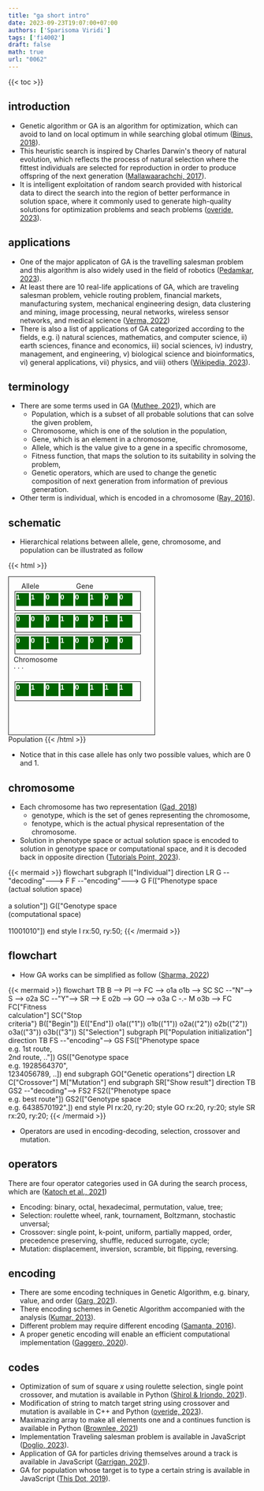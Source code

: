 ```yaml
---
title: "ga short intro"
date: 2023-09-23T19:07:00+07:00
authors: ['Sparisoma Viridi']
tags: ['fi4002']
draft: false
math: true
url: "0062"
---
```

{{< toc >}}


## introduction
+ Genetic algorithm or GA is an algorithm for optimization, which can avoid to land on local optimum in while searching global otimum ([Binus, 2018](https://socs.binus.ac.id/2018/12/08/genetic-algorithm/)).
+ This heuristic search is inspired by Charles Darwin's theory of natural evolution, which reflects the process of natural selection where the fittest individuals are selected for reproduction in order to produce offspring of the next generation ([Mallawaarachchi, 2017](https://towardsdatascience.com/introduction-to-genetic-algorithms-including-example-code-e396e98d8bf3)).
+ It is intelligent exploitation of random search provided with historical data to direct the search into the region of better performance in solution space, where it commonly used to generate high-quality solutions for optimization problems and seach problems ([overide, 2023](https://www.geeksforgeeks.org/genetic-algorithms/)).


## applications
+ One of the major applicaton of GA is the travelling salesman problem and this algorithm is also widely used in the field of robotics ([Pedamkar, 2023](https://www.educba.com/what-is-genetic-algorithm/)).
+ At least there are 10 real-life applications of GA, which are traveling salesman problem, vehicle routing problem, financial markets, manufacturing system, mechanical engineering design, data clustering and mining, image processing, neural networks, wireless sensor networks, and medical science ([Verma, 2022](https://analyticsindiamag.com/10-real-life-applications-of-genetic-optimization/))
+ There is also a list of applications of GA categorized according to the fields, e.g. i) natural sciences, mathematics, and computer science, ii) earth sciences, finance and economics, iii) social sciences, iv) industry, management, and engineering, v) biological science and bioinformatics, vi) general applications, vii) physics, and viii) others ([Wikipedia, 2023](https://en.wikipedia.org/w/index.php?oldid=1173413907)).


## terminology
+ There are some terms used in GA ([Muthee, 2021](https://www.section.io/engineering-education/the-basics-of-genetic-algorithms-in-ml/)), which are
  - Population, which is a subset of all probable solutions that can solve the given problem,
  - Chromosome, which is one of the solution in the population,
  - Gene, which is an element in a chromosome,
  - Allele, which is the value give to a gene in a specific chromosome,
  - Fitness function, that maps the solution to its suitability in solving the problem,
  - Genetic operators, which are used to change the genetic composition of next generation from information of previous generation.
+ Other term is individual, which is encoded in a chromosome ([Ray, 2016](https://stackoverflow.com/a/39740926/9475509)).


## schematic
+ Hierarchical relations between allele, gene, chromosome, and population can be illustrated as follow

{{< html >}}
<style>
:root {
  --gene-background: darkgreen;
  --gene-background-dark: #efe;
  --gene-color: white;
  --gene-color-dark: green;
  --hg-allele: magenta;
  --hg-allele-dark: red;
  --hg-gene: darkcyan;
  --hg-gene-dark: cyan;
  --hg-chromosome: red;
  --hg-chromosome-dark: darkred;
}

body.colorscheme-dark div.gene{
  background: var(--gene-background-dark);
  color: var(--gene-color-dark);
}

body.colorscheme-light div.hg-allele {
  color: var(--hg-allele);
}

body.colorscheme-dark div.hg-allele {
  color: var(--hg-allele-dark);
}

body.colorscheme-light div.hg-gene {
  background: var(--hg-gene);
}

body.colorscheme-dark div.hg-gene {
  background: var(--hg-gene-dark);
}

body.colorscheme-light div.hg-chromosome {
  background: var(--hg-chromosome);
  padding: 3px;
}

body.colorscheme-dark div.hg-chromosome {
  background: var(--hg-chromosome-dark);
  border: 1px solid var(--hg-chromosome);
  padding: 0px;
}


.gene {
  width: 26px;
  height: 26px;
  display: inline-block;
  font-size: 100%;
  font-family: Arial;
  font-weight: bold;
  background: var(--gene-background);
  color: var(--gene-color);
}

.chromosome {
  width: 250px;
  height: 34px;
  border: 1px solid currentcolor;
  margin: 2px;
  display:inline-block;
  font-size: 100%;
  padding: 2px;
}

.population {
  width: 276px;
  height: 300px;
  border: 1px solid currentcolor;
  display:inline-block;
  padding: 10px;
}
</style>
<div class="population">
   &nbsp; &nbsp; Allele &nbsp; &nbsp; &nbsp; &nbsp; &nbsp; &nbsp; &nbsp; &nbsp; &nbsp; Gene 
  <div class="chromosome">
    <div class="gene">1</div>
    <div class="gene hg-allele">1</div>
    <div class="gene hg-allele">0</div>
    <div class="gene">0</div>
    <div class="gene">0</div>
    <div class="gene">1</div>
    <div class="gene hg-gene">0</div>
    <div class="gene">0</div>
  </div>
  <br />
  <div class="chromosome">
    <div class="gene">0</div>
    <div class="gene">0</div>
    <div class="gene">0</div>
    <div class="gene">1</div>
    <div class="gene">0</div>
    <div class="gene">0</div>
    <div class="gene">1</div>
    <div class="gene">1</div>
  </div>
  <br />
  <div class="chromosome hg-chromosome">
    <div class="gene">0</div>
    <div class="gene">0</div>
    <div class="gene">1</div>
    <div class="gene">1</div>
    <div class="gene">0</div>
    <div class="gene">0</div>
    <div class="gene">0</div>
    <div class="gene">0</div>
  </div>
  <br />
  Chromosome
  <br />
  &middot; &middot; &middot;
  <br />
  <br />
  <div class="chromosome">
    <div class="gene">0</div>
    <div class="gene">1</div>
    <div class="gene">0</div>
    <div class="gene">1</div>
    <div class="gene">0</div>
    <div class="gene">1</div>
    <div class="gene">1</div>
    <div class="gene">1</div>
  </div>
</div>
<br /> Population
{{< /html >}}

+ Notice that in this case allele has only two possible values, which are 0 and 1.


## chromosome
+ Each chromosome has two representation ([Gad, 2018](https://towardsdatascience.com/introduction-to-optimization-with-genetic-algorithm-2f5001d9964b))
  - genotype, which is the set of genes representing the chromosome,
  - fenotype, which is the actual physical representation of the chromosome.
+ Solution in phenotype space or actual solution space is encoded to solution in genotype space or computational space, and it is decoded back in opposite direction ([Tutorials Point, 2023](https://www.tutorialspoint.com/genetic_algorithms/genetic_algorithms_fundamentals.htm)).

{{< mermaid >}}
flowchart
  subgraph I["Individual"]
    direction LR
    G --"decoding"---> F
    F --"encoding"---> G
    F(["Phenotype space<br>(actual solution space)<br><br>a solution"])
    G(["Genotype space<br>(computational space)<br><br>11001010"])
  end
  style I rx:50, ry:50;
{{< /mermaid >}}


## flowchart
+ How GA works can be simplified as follow ([Sharma, 2022](https://vidyasheela.com/post/gentle-introduction-to-genetic-algorithm))

{{< mermaid >}}
flowchart TB
  B --> PI --> FC --> o1a
  o1b --> SC
  SC --"N"--> S --> o2a
  SC --"Y"--> SR --> E
  o2b --> GO --> o3a
  C -.- M
  o3b --> FC
  FC["Fitness<br>calculation"]
  SC{"Stop<br>criteria"}
  B(["Begin"])
  E(["End"])
  o1a(("1"))
  o1b(("1"))
  o2a(("2"))
  o2b(("2"))
  o3a(("3"))
  o3b(("3"))
  S["Selection"]
  subgraph PI["Population initialization"]
    direction TB
    FS --"encoding"--> GS
    FS(["Phenotype space<br>e.g. 1st route,<br>2nd route, .."])
    GS(["Genotype space<br>e.g. 1928564370",<br>1234056789, ..])
  end
  subgraph GO["Genetic operations"]
    direction LR
    C["Crossover"]
    M["Mutation"]
  end
  subgraph SR["Show result"]
    direction TB
    GS2 --"decoding"--> FS2
    FS2(["Phenotype space<br>e.g. best route"])
    GS2(["Genotype space<br>e.g. 6438570192".])
  end
  style PI rx:20, ry:20;
  style GO rx:20, ry:20;
  style SR rx:20, ry:20;
{{< /mermaid >}}
+ Operators are used in encoding-decoding, selection, crossover and mutation.


## operators
There are four operator categories used in GA during the search process, which are ([Katoch et al., 2021](https://doi.org/10.1007/s11042-020-10139-6))
+ Encoding: binary, octal, hexadecimal, permutation, value, tree;
+ Selection: roulette wheel, rank, tournament, Boltzmann, stochastic unversal;
+ Crossover: single point, k-point, uniform, partially mapped, order, precedence preserving, shuffle, reduced surrogate, cycle;
+ Mutation: displacement, inversion, scramble, bit flipping, reversing.


## encoding
+ There are some encoding techniques in Genetic Algorithm, e.g. binary, value, and order ([Garg, 2021](https://medium.com/geekculture/encoding-techniques-in-genetic-algorithm-371bccbe4bf7)).
+ There encoding schemes in Genetic Algorithm accompanied with the analysis ([Kumar, 2013](https://garph.co.uk/ijarie/mar2013/1.pdf)).
+ Different problem may require different encoding ([Samanta, 2016](https://cse.iitkgp.ac.in/~dsamanta/courses/archive/sca/Slides/SCA%20GA-03.pdf)).
+ A proper genetic encoding will enable an efficient computational implementation ([Gaggero, 2020](https://www.hindawi.com/journals/mpe/2020/1203248/)).


## codes
+ Optimization of sum of square $x$ using roulette selection, single point crossover, and mutation is available in Python ([Shirol & Iriondo, 2021](https://pub.towardsai.net/genetic-algorithm-ga-introduction-with-example-code-e59f9bc58eaf)).
+ Modification of string to match target string using crossover and mutation is available in C++ and Python ([overide, 2023](https://www.geeksforgeeks.org/genetic-algorithms/)).
+ Maximazing array to make all elements one and a continues function is available in Python ([Brownlee, 2021](https://machinelearningmastery.com/simple-genetic-algorithm-from-scratch-in-python/))
+ Implementation Traveling salesman problem is available in JavaScript ([Doglio, 2023](https://blog.bitsrc.io/javascript-meets-genetics-how-to-create-genetic-algorithms-ab7796e01280)).
+ Application of GA for particles driving themselves around a track is available in JavaScript ([Garrigan, 2021](https://dev.to/lukegarrigan/genetic-algorithms-in-javascript-mc3)).
+ GA for population whose target is to type a certain string is available in JavaScript ([This Dot, 2019](https://www.thisdot.co/blog/quick-intro-to-genetic-algorithms-with-a-javascript-example/)).
